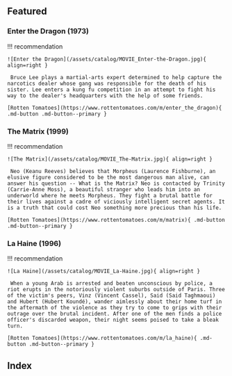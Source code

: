 ## Featured

### Enter the Dragon (1973)

!!! recommendation

    ![Enter the Dragon](/assets/catalog/MOVIE_Enter-the-Dragon.jpg){ align=right }

     Bruce Lee plays a martial-arts expert determined to help capture the narcotics dealer whose gang was responsible for the death of his sister. Lee enters a kung fu competition in an attempt to fight his way to the dealer's headquarters with the help of some friends. 

    [Rotten Tomatoes](https://www.rottentomatoes.com/m/enter_the_dragon){ .md-button .md-button--primary } 

### The Matrix (1999)

!!! recommendation

    ![The Matrix](/assets/catalog/MOVIE_The-Matrix.jpg){ align=right }

     Neo (Keanu Reeves) believes that Morpheus (Laurence Fishburne), an elusive figure considered to be the most dangerous man alive, can answer his question -- What is the Matrix? Neo is contacted by Trinity (Carrie-Anne Moss), a beautiful stranger who leads him into an underworld where he meets Morpheus. They fight a brutal battle for their lives against a cadre of viciously intelligent secret agents. It is a truth that could cost Neo something more precious than his life. 

    [Rotten Tomatoes](https://www.rottentomatoes.com/m/matrix){ .md-button .md-button--primary }

### La Haine (1996)

!!! recommendation

    ![La Haine](/assets/catalog/MOVIE_La-Haine.jpg){ align=right }

     When a young Arab is arrested and beaten unconscious by police, a riot erupts in the notoriously violent suburbs outside of Paris. Three of the victim's peers, Vinz (Vincent Cassel), Said (Said Taghmaoui) and Hubert (Hubert Koundé), wander aimlessly about their home turf in the aftermath of the violence as they try to come to grips with their outrage over the brutal incident. After one of the men finds a police officer's discarded weapon, their night seems poised to take a bleak turn. 

    [Rotten Tomatoes](https://www.rottentomatoes.com/m/la_haine){ .md-button .md-button--primary }

## Index